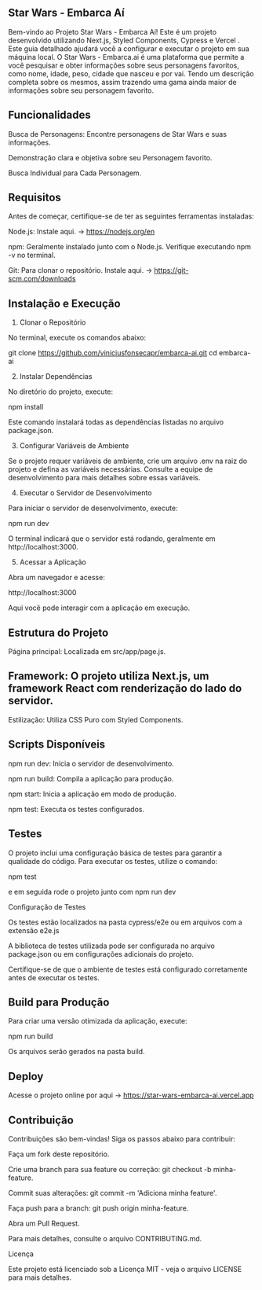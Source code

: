 

## Star Wars - Embarca Aí

Bem-vindo ao Projeto Star Wars - Embarca Aí! Este é um projeto desenvolvido utilizando Next.js, Styled Components, Cypress e Vercel . Este guia detalhado ajudará você a configurar e executar o projeto em sua máquina local.
O Star Wars - Embarca.ai é uma plataforma que permite a você pesquisar e obter informações sobre seus personagens favoritos, como nome, idade, peso, cidade que nasceu e por vai. Tendo um descrição completa sobre os mesmos, assim trazendo uma gama ainda maior de informações sobre seu personagem favorito.

## Funcionalidades

Busca de Personagens: Encontre personagens de Star Wars e suas informações.

Demonstração clara e objetiva sobre seu Personagem favorito. 

Busca Individual para Cada Personagem.

## Requisitos

Antes de começar, certifique-se de ter as seguintes ferramentas instaladas:

Node.js: Instale aqui. -> https://nodejs.org/en

npm: Geralmente instalado junto com o Node.js. Verifique executando npm -v no terminal.

Git: Para clonar o repositório. Instale aqui. -> https://git-scm.com/downloads

## Instalação e Execução

1. Clonar o Repositório

No terminal, execute os comandos abaixo:

git clone https://github.com/viniciusfonsecapr/embarca-ai.git
cd embarca-ai

2. Instalar Dependências

No diretório do projeto, execute:

npm install

Este comando instalará todas as dependências listadas no arquivo package.json.

3. Configurar Variáveis de Ambiente

Se o projeto requer variáveis de ambiente, crie um arquivo .env na raiz do projeto e defina as variáveis necessárias. Consulte a equipe de desenvolvimento para mais detalhes sobre essas variáveis.

4. Executar o Servidor de Desenvolvimento

Para iniciar o servidor de desenvolvimento, execute:

npm run dev

O terminal indicará que o servidor está rodando, geralmente em http://localhost:3000.

5. Acessar a Aplicação

Abra um navegador e acesse:

http://localhost:3000

Aqui você pode interagir com a aplicação em execução.

## Estrutura do Projeto

Página principal: Localizada em src/app/page.js.

## Framework: O projeto utiliza Next.js, um framework React com renderização do lado do servidor.

Estilização: Utiliza CSS Puro com Styled Components.

## Scripts Disponíveis

npm run dev: Inicia o servidor de desenvolvimento.

npm run build: Compila a aplicação para produção.

npm start: Inicia a aplicação em modo de produção.

npm test: Executa os testes configurados.

## Testes

O projeto inclui uma configuração básica de testes para garantir a qualidade do código. Para executar os testes, utilize o comando:

npm test

e em seguida rode o projeto junto com npm run dev

Configuração de Testes

Os testes estão localizados na pasta cypress/e2e ou em arquivos com a extensão e2e.js

A biblioteca de testes utilizada pode ser configurada no arquivo package.json ou em configurações adicionais do projeto.

Certifique-se de que o ambiente de testes está configurado corretamente antes de executar os testes.


## Build para Produção

Para criar uma versão otimizada da aplicação, execute:

npm run build

Os arquivos serão gerados na pasta build.

## Deploy

Acesse o projeto online por aqui -> https://star-wars-embarca-ai.vercel.app

## Contribuição

Contribuições são bem-vindas! Siga os passos abaixo para contribuir:

Faça um fork deste repositório.

Crie uma branch para sua feature ou correção: git checkout -b minha-feature.

Commit suas alterações: git commit -m 'Adiciona minha feature'.

Faça push para a branch: git push origin minha-feature.

Abra um Pull Request.

Para mais detalhes, consulte o arquivo CONTRIBUTING.md.

Licença

Este projeto está licenciado sob a Licença MIT - veja o arquivo LICENSE para mais detalhes.
